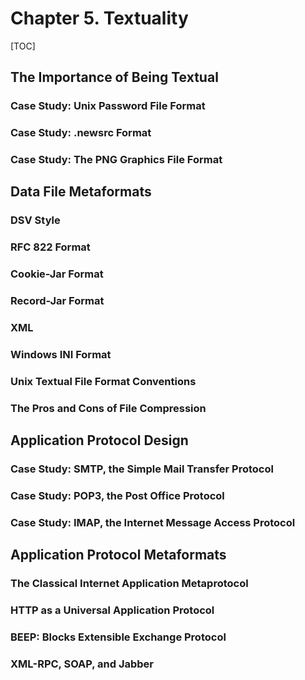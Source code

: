 # Chapter 5. Textuality

[TOC]

## The Importance of Being Textual

### Case Study: Unix Password File Format

### Case Study: .newsrc Format

### Case Study: The PNG Graphics File Format

## Data File Metaformats

### DSV Style

### RFC 822 Format

### Cookie-Jar Format

### Record-Jar Format

### XML

### Windows INI Format

### Unix Textual File Format Conventions

### The Pros and Cons of File Compression

## Application Protocol Design

### Case Study: SMTP, the Simple Mail Transfer Protocol

### Case Study: POP3, the Post Office Protocol

### Case Study: IMAP, the Internet Message Access Protocol

## Application Protocol Metaformats

### The Classical Internet Application Metaprotocol

### HTTP as a Universal Application Protocol

### BEEP: Blocks Extensible Exchange Protocol

### XML-RPC, SOAP, and Jabber

